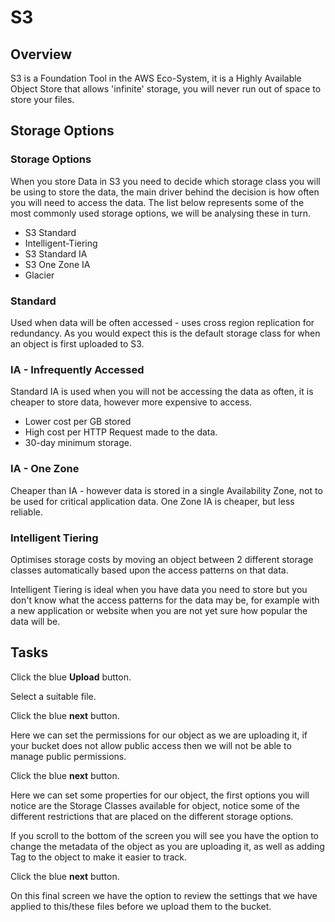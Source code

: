 # S3

## Overview

S3 is a Foundation Tool in the AWS Eco-System, it is a Highly Available Object Store that allows 'infinite' storage, you will never run out of space to store your files.

## Storage Options

### Storage Options
When you store Data in S3 you need to decide which storage class you will be using to store the data, the main driver behind the decision is how often you will need to access the data.  The list below represents some of the most commonly used storage options, we will be analysing these in turn.

- S3 Standard
- Intelligent-Tiering
- S3 Standard IA
- S3 One Zone IA
- Glacier

### Standard
Used when data will be often accessed - uses cross region replication for redundancy.  As you would expect this is the default storage class for when an object is first uploaded to S3.

### IA - Infrequently Accessed

Standard IA is used when you will not be accessing the data as often, it is cheaper to store data, however more expensive to access.
- Lower cost per GB stored
- High cost per HTTP Request made to the data.
- 30-day minimum storage.

### IA - One Zone
Cheaper than IA - however data is stored in a single Availability Zone, not to be used for critical application data.  One Zone IA is cheaper, but less reliable.

### Intelligent Tiering

Optimises storage costs by moving an object between 2 different storage classes automatically based upon the access patterns on that data.

Intelligent Tiering is ideal when you have data you need to store but you don't know what the access patterns for the data may be, for example with a new application or website when you are not yet sure how popular the data will be.

## Tasks



Click the blue **Upload** button.

Select a suitable file.

Click the blue **next** button.

Here we can set the permissions for our object as we are uploading it, if your bucket does not allow public access then we will not be able to manage public permissions.

Click the blue **next** button.

Here we can set some properties for our object, the first options you will notice are the Storage Classes available for object, notice some of the different restrictions that are placed on the different storage options.

If you scroll to the bottom of the screen you will see you have the option to change the metadata of the object as you are uploading it, as well as adding Tag to the object to make it easier to track.

Click the blue **next** button.

On this final screen we have the option to review the settings that we have applied to this/these files before we upload them to the bucket.
